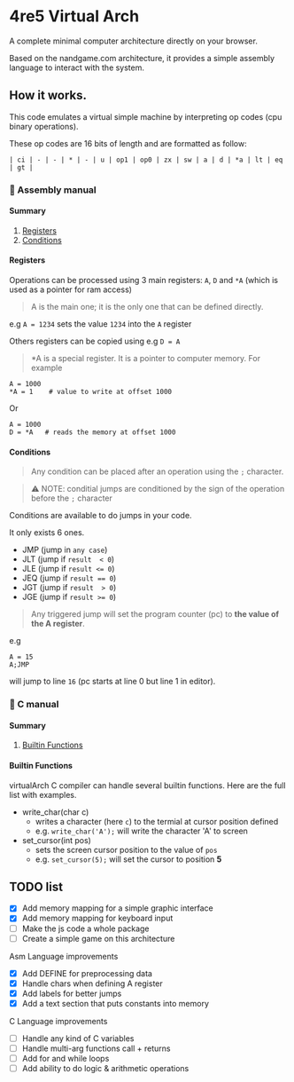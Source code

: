 # 4re5 Virtual Arch
A complete minimal computer architecture directly on your browser.

Based on the nandgame.com architecture, it provides a simple assembly language to interact with the system.

## How it works.
This code emulates a virtual simple machine by interpreting op codes (cpu binary operations).

These op codes are 16 bits of length and are formatted as follow:

    | ci | - | - | * | - | u | op1 | op0 | zx | sw | a | d | *a | lt | eq | gt |


### :book: Assembly manual
#### Summary
1. [Registers](#registers)
2. [Conditions](#conditions)


#### Registers
Operations can be processed using 3 main registers: `A`, `D` and `*A` (which is used as a pointer for ram access)

> A is the main one; it is the only one that can be defined directly.

e.g `A = 1234` sets the value `1234` into the `A` register

Others registers can be copied using e.g `D = A`

> *A is a special register. It is a pointer to computer memory.
For example
```
A = 1000
*A = 1    # value to write at offset 1000
```
Or
```
A = 1000
D = *A   # reads the memory at offset 1000
```


#### Conditions
> Any condition can be placed after an operation using the `;` character.

> :warning: NOTE: conditial jumps are conditioned by the sign of the operation before the `;` character 

Conditions are available to do jumps in your code.

It only exists 6 ones.

- JMP (jump in `any case`)
- JLT (jump if `result  < 0`)
- JLE (jump if `result <= 0`)
- JEQ (jump if `result == 0`)
- JGT (jump if `result  > 0`)
- JGE (jump if `result >= 0`)

> Any triggered jump will set the program counter (pc) to **the value of the A register**.

e.g
```
A = 15
A;JMP
```
will jump to line `16` (pc starts at line 0 but line 1 in editor).


### :book: C manual
#### Summary
1. [Builtin Functions](#builtin-functions)

#### Builtin Functions
virtualArch C compiler can handle several builtin functions.
Here are the full list with examples.

- write_char(char c)
    - writes a character (here `c`) to the termial at cursor position defined
    - e.g. `write_char('A');` will write the character 'A' to screen
- set_cursor(int pos)
    - sets the screen cursor position to the value of `pos`
    - e.g. `set_cursor(5);` will set the cursor to position **5**


## TODO list
- [x] Add memory mapping for a simple graphic interface
- [x] Add memory mapping for keyboard input
- [ ] Make the js code a whole package
- [ ] Create a simple game on this architecture

Asm Language improvements
- [x] Add DEFINE for preprocessing data
- [x] Handle chars when defining A register
- [x] Add labels for better jumps
- [x] Add a text section that puts constants into memory

C Language improvements
- [ ] Handle any kind of C variables
- [ ] Handle multi-arg functions call + returns
- [ ] Add for and while loops
- [ ] Add ability to do logic & arithmetic operations